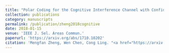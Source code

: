 ```yaml
---
title: "Polar Coding for the Cognitive Interference Channel with Confidential Messages"
collection: publications
category: manuscripts
permalink: /publication/zheng2018cognitive
date: 2018-01-15
venue: 'IEEE J. Sel. Areas Commun.'
paperurl: 'https://arxiv.org/abs/1710.10202'
citation: 'Mengfan Zheng, Wen Chen, Cong Ling. "<a href="https://arxiv.org/abs/1710.10202">Polar Coding for the Cognitive Interference Channel with Confidential Messages</a>", <i>IEEE J. Sel. Areas Commun.</i>, 2018.'
---
```

